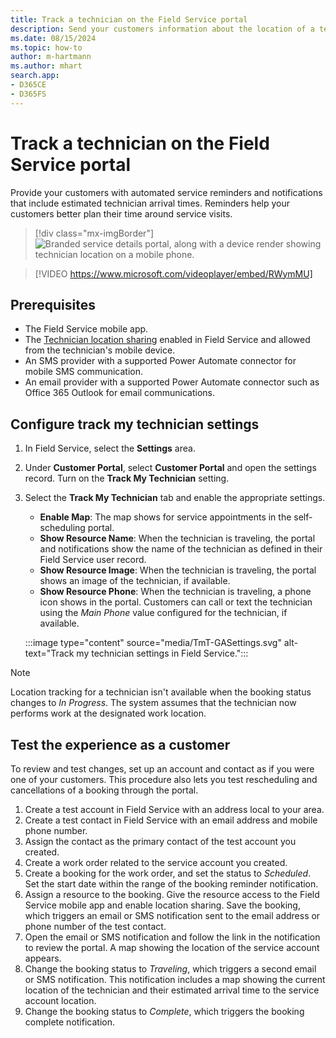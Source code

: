 ```yaml
---
title: Track a technician on the Field Service portal
description: Send your customers information about the location of a technician for their upcoming service appointment in the Power Pages portal for Dynamics 365 Field Service.
ms.date: 08/15/2024
ms.topic: how-to
author: m-hartmann
ms.author: mhart
search.app:
- D365CE
- D365FS
---
```


# Track a technician on the Field Service portal

Provide your customers with automated service reminders and notifications that include estimated technician arrival times. Reminders help your customers better plan their time around service visits.

> [!div class="mx-imgBorder"]
> ![Branded service details portal, along with a device render showing technician location on a mobile phone.](./media/technician-locator-hero.jpg)

> [!VIDEO https://www.microsoft.com/videoplayer/embed/RWymMU]

## Prerequisites

- The Field Service mobile app.
- The [Technician location sharing](mobile/track-technician-location.md) enabled in Field Service and allowed from the technician's mobile device.
- An SMS provider with a supported Power Automate connector for mobile SMS communication.
- An email provider with a supported Power Automate connector such as Office 365 Outlook for email communications.

## Configure track my technician settings

1. In Field Service, select the **Settings** area.
1. Under **Customer Portal**, select **Customer Portal** and open the settings record. Turn on the **Track My Technician** setting. 
1. Select the **Track My Technician** tab and enable the appropriate settings.

   - **Enable Map**: The map shows for service appointments in the self-scheduling portal.
   - **Show Resource Name**: When the technician is traveling, the portal and notifications show the name of the technician as defined in their Field Service user record.
   - **Show Resource Image**: When the technician is traveling, the portal shows an image of the technician, if available.
   - **Show Resource Phone**: When the technician is traveling, a phone icon shows in the portal. Customers can call or text the technician using the *Main Phone* value configured for the technician, if available.

   :::image type="content" source="media/TmT-GASettings.svg" alt-text="Track my technician settings in Field Service.":::

> [!NOTE]
> Location tracking for a technician isn't available when the booking status changes to *In Progress*. The system assumes that the technician now performs work at the designated work location.

## Test the experience as a customer

To review and test changes, set up an account and contact as if you were one of your customers. This procedure also lets you test rescheduling and cancellations of a booking through the portal.

1. Create a test account in Field Service with an address local to your area.
2. Create a test contact in Field Service with an email address and mobile phone number.
3. Assign the contact as the primary contact of the test account you created.
4. Create a work order related to the service account you created.
5. Create a booking for the work order, and set the status to *Scheduled*. Set the start date within the range of the booking reminder notification.
6. Assign a resource to the booking. Give the resource access to the Field Service mobile app and enable location sharing. Save the booking, which triggers an email or SMS notification sent to the email address or phone number of the test contact.
7. Open the email or SMS notification and follow the link in the notification to review the portal. A map showing the location of the service account appears.
8. Change the booking status to *Traveling*, which triggers a second email or SMS notification. This notification includes a map showing the current location of the technician and their estimated arrival time to the service account location.
9. Change the booking status to *Complete*, which triggers the booking complete notification.
